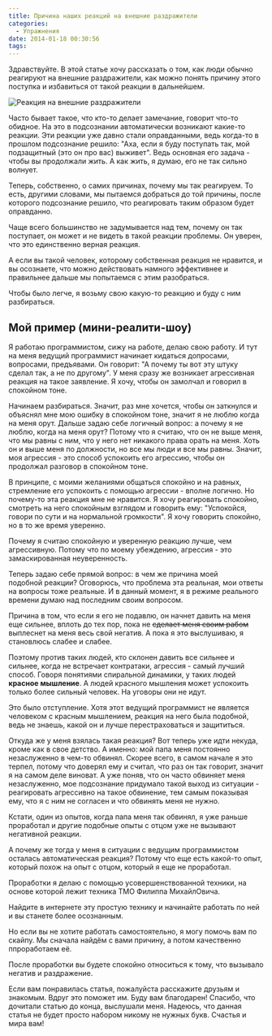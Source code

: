 ```yaml
---
title: Причина наших реакций на внешние раздражители
categories:
  - Упражнения
date: 2014-01-18 00:30:56
tags:
---
```


Здравствуйте. В этой статье хочу рассказать о том, как люди обычно реагируют на внешние раздражители, как можно понять причину этого поступка и избавиться от такой реакции в дальнейшем.

![Реакция на внешние раздражители](/images/018da7ba938b0ed0a083036366f57de3e2dbc476.jpg)

<!--more-->

Часто бывает такое, что кто-то делает замечание, говорит что-то обидное. На это в подсознании автоматически возникают какие-то реакции. Эти реакции уже давно стали оправданными, ведь когда-то в прошлом подсознание решило: "Аха, если я буду поступать так, мой подзащитный (это он про вас) выживет". Ведь основная его задача - чтобы вы продолжали жить. А как жить, я думаю, его не так сильно волнует.

Теперь, собственно, о самих причинах, почему мы так реагируем. То есть, другими словами, мы пытаемся добраться до той причины, после которого подсознание решило, что реагировать таким образом будет оправданно.

Чаще всего большинство не задумывается над тем, почему он так поступает, он может и не видеть в такой реакции проблемы. Он уверен, что это единственно верная реакция.

А если вы такой человек, которому собственная реакция не нравится, и вы осознаете, что можно действовать намного эффективнее и правильнее дальше мы попытаемся с этим разобраться.

Чтобы было легче, я возьму свою какую-то реакцию и буду с ним разбираться.

## Мой пример (мини-реалити-шоу)

Я работаю программистом, сижу на работе, делаю свою работу. И тут на меня ведущий программист начинает кидаться допросами, вопросами, предъявами. Он говорит: "А почему ты вот эту штуку сделал так, а не по другому". У меня сразу же возникает агрессивная реакция на такое заявление. Я хочу, чтобы он замолчал и говорил в спокойном тоне.

Начинаем разбираться. Значит, раз мне хочется, чтобы он заткнулся и объяснял мне мою ошибку в спокойном тоне, значит я не люблю когда на меня орут. Дальше задаю себе логичный вопрос: а почему я не люблю, когда на меня орут? Потому что я считаю, что он не выше меня, что мы равны с ним, что у него нет никакого права орать на меня. Хоть он и выше меня по должности, но все мы люди и все мы равны. Значит, моя агрессия - это способ успокоить его агрессию, чтобы он продолжал разговор в спокойном тоне.

В принципе, с моими желаниями общаться спокойно и на равных, стремление его успокоить с помощью агрессии - вполне логично. Но почему-то эта реакция мне не нравится. Я хочу реагировать спокойно, смотреть на него спокойным взглядом и говорить ему: "Успокойся, говори по сути и на нормальной громкости". Я хочу говорить спокойно, но в то же время уверенно.

Почему я считаю спокойную и уверенную реакцию лучше, чем агрессивную. Потому что по моему убеждению, агрессия - это замаскированная неуверенность.

Теперь задаю себе прямой вопрос: в чем же причина моей подобной реакции? Оговорюсь, что проблема эта реальная, мои ответы на вопросы тоже реальные. И в данный момент, я в режиме реального времени думаю над последним своим вопросом.

Причина в том, что если я его не подавлю, он начнет давить на меня еще сильнее, вплоть до тех пор, пока не <del>сделает меня своим рабом</del> выплеснет на меня весь свой негатив. А пока я это выслушиваю, я становлюсь слабее и слабее.

Поэтому против таких людей, кто склонен давить все сильнее и сильнее, когда не встречает контратаки, агрессия - самый лучший способ. Говоря понятиями спиральной динамики, у таких людей **красное мышление**. А людей красного мышления может успокоить только более сильный человек. На уговоры они не идут.

Это было отступление. Хотя этот ведущий программист не является человеком с красным мышлением, реакция на него была подобной, ведь не знаешь, какой он и лучше перестраховаться и защититься.

Откуда же у меня взялась такая реакция? Вот теперь уже идти некуда, кроме как в свое детство. А именно: мой папа меня постоянно незаслуженно в чем-то обвинял. Скорее всего, в самом начале я это терпел, потому что доверял ему и считал, что раз он так говорит, значит я на самом деле виноват. А уже поняв, что он часто обвиняет меня незаслуженно, мое подсознание придумало такой выход из ситуации - реагировать агрессивно на такое обвинение, тем самым показывая ему, что я с ним не согласен и что обвинять меня не нужно.

Кстати, один из опытов, когда папа меня так обвинял, я уже раньше проработал и другие подобные опыты с отцом уже не вызывают негативной реакции.

А почему же тогда у меня в ситуации с ведущим программистом осталась автоматическая реакция? Потому что еще есть какой-то опыт, который похож на опыт с отцом, который я еще не проработал.

Проработки я делаю с помощью усовершенствованной техники, на основе которой лежит техника ТМО Филиппа МихайлОвича.

Найдите в интернете эту простую технику и начинайте работать по ней и вы станете более осознанным.

Но если вы не хотите работать самостоятельно, я могу помочь вам по скайпу. Мы сначала найдём с вами причину, а потом качественно ппроработаем её.

После проработки вы будете спокойно относиться к тому, что вызывало негатив и раздражение.

Если вам понравилась статья, пожалуйста расскажите друзьям и знакомым. Вдруг это поможет им. Буду вам благодарен! Спасибо, что дочитали статью до конца, выслушали меня. Надеюсь, что данная статья не будет просто набором никому не нужных букв. Счастья и мира вам!
